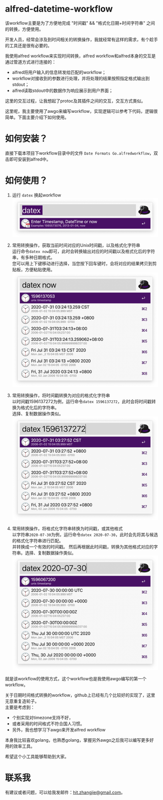 # alfred-datetime-workflow

该workflow主要是为了方便地完成 "时间戳" && "格式化日期+时间字符串" 之间的转换，方便使用。

开发人员，经常会涉及到时间相关的转换操作，我就经常有这样的需求，有个趁手的工具还是很有必要的。

我使用alfred workflow来实现时间转换，alfred workflow和alfred本身的交互是通过管道方式进行连接的：
- alfred将用户输入的信息转发给匹配的workflow；
- workflow对接收到的参数进行处理，并将处理的结果按照指定格式输出到stdout；
- alfred读取stdout中的数据作为响应展示到用户界面；

这里的交互过程，让我想起了protoc及其插件之间的交互，交互方式类似。

这里呢，我主要使用了awgo来编写workflow，实现逻辑可以参考下代码，逻辑很简单。下面主要介绍下如何使用。

# 如何安装？
直接下载本项目下workflow目录中的文件 `Date Formats Go.alfredworkflow`，双击即可安装到alfred中。

# 如何使用？

1. 运行 `datex` 换起workflow  
![运行datex换起workflow](images/1.jpg)

2. 常用转换操作，获取当前时间对应的Unix时间戳，以及格式化字符串  
运行命令`datex now`即可，此时会转换输出对应的时间戳以及格式化后的字符串，有多种日期格式。  
您可以用上下键移动进行选择，当您按下回车键时，会将对应的结果拷贝到剪贴板，方便粘贴使用。
![获取当前时间](images/2.jpg)

3. 常用转换操作，将时间戳转换为对应的格式化字符串  
以时间戳1596137272为例，运行命令`datex 1596137272`，此时会将时间戳转换为格式化后的字符串。  
选择、复制数据操作类似。
![](images/3.jpg)

4. 常用转换操作，将格式化字符串转换为时间戳，或其他格式  
以字符串`2020-07-30`为例，运行命令`datex 2020-07-30`，此时会先将其与候选的格式化字符串进行匹配。  
并转换成一个有效的时间戳。  然后再根据此时间戳，转换为其他格式对应的字符串。选择、复制数据操作类似。
![](images/4.jpg)


就是该workflow的使用方式，这个workflow也是我使用awgo编写的第一个workflow。

关于日期时间格式转换的workflow，github上已经有几个比较好的实现了，这里无意重复造轮子。  
主要是考虑到：
- 个别实现对timezone支持不好，
- 或者采用的时间格式不符合国人习惯。
- 另外，我也想学习下awgo来开发alfred workflow

本身我比较喜欢golang，也熟悉golang，掌握另外awgo之后我可以编写更多好用的效率工具。

希望这个小工具能够帮助到大家。

# 联系我

有建议或者问题，可以给我发邮件：hit.zhangjie@gmail.com。